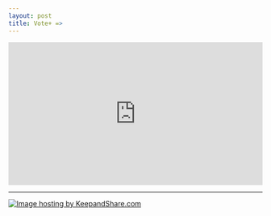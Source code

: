 ```yaml
---
layout: post
title: Vote+ =>
---
```


<div style="padding:56.25% 0 0 0;position:relative;"><iframe src="https://player.vimeo.com/video/563053319?badge=0&amp;autopause=0&amp;player_id=0&amp;app_id=58479" frameborder="0" allow="autoplay; fullscreen; picture-in-picture" allowfullscreen style="position:absolute;top:0;left:0;width:100%;height:100%;" title="Time To Vote"></iframe></div><script src="https://player.vimeo.com/api/player.js"></script>

<hr/>
<a href="https://www.keepandshare.com/doc10/32864/don-easy-local-union-solidarity-video?ifr=y" title="Tap for Video"><img src="https://www.keepandshare.com/userpics/d/_/n/_/d/2021-06/sb/screen_shot_2021_06_17_at_4.29.08_pm-69603439.jpg?ts=1623972580" border="0" alt="Image hosting by KeepandShare.com" /></a>
